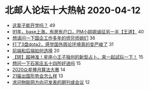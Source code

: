 # 北邮人论坛十大热帖 2020-04-12

- [这辈子能开学吗？](https://bbs.byr.cn/article/Talking/6191229) 49
- [91年，base上海，有房有户口，PM小姐姐诚征另一半【王道】](https://bbs.byr.cn/article/Friends/1957212) 40
- [想请问一下国企工作多年的师兄师姐们](https://bbs.byr.cn/article/WorkLife/1143082) 36
- [打了3盘dota2，感觉国外舆论环境真的变严峻了](https://bbs.byr.cn/article/Dota/957734) 31
- [前端和后端如何选择](https://bbs.byr.cn/article/Java/63552) 20
- [【转】超神准！星座小王子独创的新型占卜、來一起試玩一下！](https://bbs.byr.cn/article/Constellations/326533) 15
- [想问一下石家庄五十四所好进吗](https://bbs.byr.cn/article/Hebei/248758) 15
- [2020众星捧月算法大赛](https://bbs.byr.cn/article/ACM_ICPC/98966) 14
- [21届出国形势会怎么样](https://bbs.byr.cn/article/GoAbroad/369958) 13
- [求问物联网方向可发表的期刊或会议](https://bbs.byr.cn/article/Paper/39754) 12



